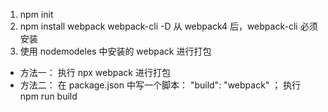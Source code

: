 1. npm init
2. npm install webpack webpack-cli -D 从 webpack4 后，webpack-cli 必须安装
3. 使用 nodemodeles 中安装的 webpack 进行打包

- 方法一： 执行 npx webpack 进行打包
- 方法二： 在 package.json 中写一个脚本： "build": "webpack" ； 执行 npm run build
